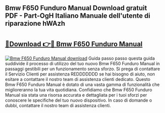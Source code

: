 ## Bmw F650 Funduro Manual Download gratuit PDF - Part-OgH Italiano Manuale dell'utente di riparazione hWAzh

# <h2><a href="http://dfcr3f.blite.top/?on=Bmw+F650+Funduro+Manual">🔗Download 👉🔴 Bmw F650 Funduro Manual</a></h2>

[![Bmw F650 Funduro Manual download](https://i.imgur.com/lujVjoI.png)](http://dfcr3f.blite.top/?on=Bmw+F650+Funduro+Manual)
Guida passo passo questa guida suddivide il processo di utilizzo del tuo nuovo Bmw F650 Funduro Manual in passaggi gestibili per un funzionamento senza sforzo. Si prega di contattare il Servizio Clienti per assistenza REDDDDDDD se hai bisogno di aiuto, non esitare a contattare il nostro team di assistenza clienti dedicato. Questo Bmw F650 Funduro Manual è dotato di una vasta gamma di funzionalità che miglioreranno la tua vita quotidiana. Confidiamo che Bmw F650 Funduro Manual sia stata una risorsa accurata e dettagliata per i tuoi sforzi per conoscere le specifiche del tuo nuovo dispositivo. In caso di domande o dubbi, contattare il nostro team di assistenza clienti.
